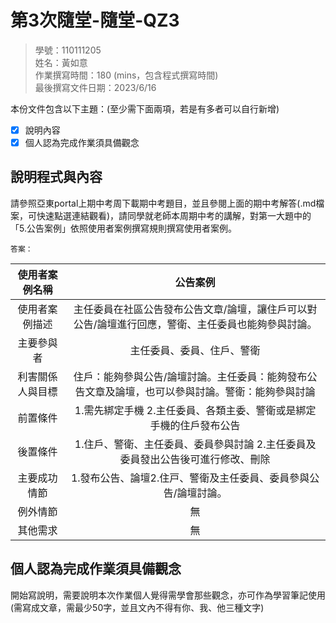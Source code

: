 # 第3次隨堂-隨堂-QZ3
>
>學號：110111205
><br />
>姓名：黃如意
><br />
>作業撰寫時間：180 (mins，包含程式撰寫時間)
><br />
>最後撰寫文件日期：2023/6/16
>

本份文件包含以下主題：(至少需下面兩項，若是有多者可以自行新增)
- [x] 說明內容
- [x] 個人認為完成作業須具備觀念

## 說明程式與內容
請參照亞東portal上期中考周下載期中考題目，並且參閱上面的期中考解答(.md檔案，可快速點選連結觀看)，請同學就老師本周期中考的講解，對第一大題中的「5.公告案例」依照使用者案例撰寫規則撰寫使用者案例。

    答案：
|使用者案例名稱|公告案例|
|:---:|:---:|
|使用者案例描述|主任委員在社區公告發布公告文章/論壇，讓住戶可以對公告/論壇進行回應，警衛、主任委員也能夠參與討論。|
|主要參與者|主任委員、委員、住戶、警衛|
|利害關係人與目標|住戶：能夠參與公告/論壇討論。主任委員：能夠發布公告文章及論壇，也可以參與討論。警衛：能夠參與討論|
|前置條件|1.需先綁定手機 2.主任委員、各類主委、警衛或是綁定手機的住戶發布公告|
|後置條件|1.住戶、警衛、主任委員、委員參與討論 2.主任委員及委員發出公告後可進行修改、刪除|
|主要成功情節|1.發布公告、論壇2.住⼾、警衛及主任委員、委員參與公告/論壇討論。|
|例外情節|無|
|其他需求|無|



## 個人認為完成作業須具備觀念

開始寫說明，需要說明本次作業個人覺得需學會那些觀念，亦可作為學習筆記使用 (需寫成文章，需最少50字，並且文內不得有你、我、他三種文字)